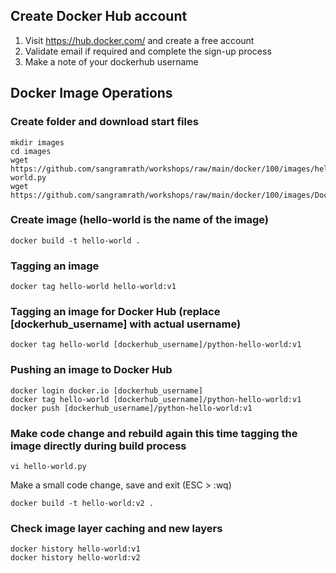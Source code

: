 
## Create Docker Hub account
1. Visit https://hub.docker.com/ and create a free account
2. Validate email if required and complete the sign-up process
3. Make a note of your dockerhub username

## Docker Image Operations
### Create folder and download start files
```
mkdir images
cd images
wget https://github.com/sangramrath/workshops/raw/main/docker/100/images/hello-world.py
wget https://github.com/sangramrath/workshops/raw/main/docker/100/images/Dockerfile
```

### Create image (hello-world is the name of the image)
```
docker build -t hello-world .
```

### Tagging an image
```
docker tag hello-world hello-world:v1
```

### Tagging an image for Docker Hub (replace [dockerhub_username] with actual username)
```
docker tag hello-world [dockerhub_username]/python-hello-world:v1
```

### Pushing an image to Docker Hub
```
docker login docker.io [dockerhub_username]
docker tag hello-world [dockerhub_username]/python-hello-world:v1
docker push [dockerhub_username]/python-hello-world:v1
```

### Make code change and rebuild again this time tagging the image directly during build process
```
vi hello-world.py
```
Make a small code change, save and exit (ESC > :wq)
```
docker build -t hello-world:v2 .
```

### Check image layer caching and new layers
```
docker history hello-world:v1
docker history hello-world:v2
```
